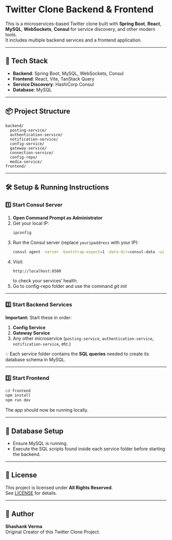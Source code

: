 # Twitter Clone Backend & Frontend

This is a microservices-based Twitter clone built with **Spring Boot**, **React**, **MySQL**, **WebSockets**, **Consul** for service discovery, and other modern tools.  
It includes multiple backend services and a frontend application.

---

## 🚀 Tech Stack
- **Backend**: Spring Boot, MySQL, WebSockets, Consul
- **Frontend**: React, Vite, TanStack Query
- **Service Discovery**: HashiCorp Consul
- **Database**: MySQL

---

## 📦 Project Structure
```
backend/
  posting-service/
  authentication-service/
  notification-service/
  config-service/
  gateway-service/
  connection-service/
  config-repo/
  media-service/
frontend/
```

---

## 🛠 Setup & Running Instructions

### 1️⃣ Start Consul Server
1. **Open Command Prompt as Administrator**
2. Get your local IP:
   ```bash
   ipconfig
   ```
3. Run the Consul server (replace `youripaddress` with your IP):
   ```bash
   consul agent -server -bootstrap-expect=1 -data-dir=consul-data -ui -bind=youripaddress
   ```
4. Visit:
   ```
   http://localhost:8500
   ```
   to check your services’ health.
5. Go to config-repo folder and use the command *git init* 
---

### 2️⃣ Start Backend Services
**Important:** Start these in order:
1. **Config Service**
2. **Gateway Service**
3. Any other microservice (`posting-service`, `authentication-service`, `notification-service`, etc.)

💡 Each service folder contains the **SQL queries** needed to create its database schema in MySQL.

---

### 3️⃣ Start Frontend
```bash
cd frontend
npm install
npm run dev
```
The app should now be running locally.

---

## 📂 Database Setup
- Ensure MySQL is running.
- Execute the SQL scripts found inside each service folder before starting the backend.

---

## 📜 License
This project is licensed under **All Rights Reserved**.  
See [LICENSE](./LICENSE) for details.

---

## 👤 Author
**Shashank Verma**  
Original Creator of this Twitter Clone Project.

